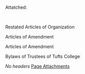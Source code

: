 Attatched:

 

Restated Articles of Organization

Articles of Amendment

Articles of Amendment

Bylaws of Trustees of Tufts College

*No headers*
[Page Attachments](https://wiki-files.wmfo.org/About_WMFO/Public_File/Ownership_Info)
